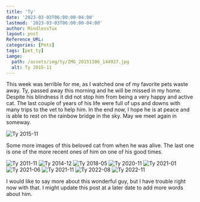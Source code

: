```yaml
---
title: 'Ty'
date: '2023-03-03T06:00:00-04:00'
lastmod: '2023-03-03T06:00:00-04:00'
author: MindlessTux
layout: post
Reference_URL:
categories: [Pets]
tags: [pet_ty]
iamge:
  path: /assets/img/ty/IMG_20151106_144927.jpg
  alt: Ty 2015-11
---
```

This week was terrible for me, as I watched one of my favorite pets waste away.  Ty, passed away this morning and he will be missed in my home.  Despite his blindness it did not stop him from being a very happy and active cat.  The last couple of years of his life were full of ups and downs with many trips to the vet to help him.  In the end now, I hope he is at peace and is able to rest on the rainbow bridge in the sky.  May we meet again in someway.

![Ty 2015-11](/assets/img/ty/IMG_20151106_144927.jpg)

<!--readmore-->

Some more images of this beloved cat from when he was alive.  The last one is one of the more recent ones of him on one of his good times.

![Ty 2011-11](/assets/img/ty/2011-11-25_19.33.52.jpg)
![Ty 2014-12](/assets/img/ty/IMG_20141206_154427.jpg)
![Ty 2018-05](/assets/img/ty/IMG_20180501_232219.jpg)
![Ty 2020-11](/assets/img/ty/IMG_20200518_165614.jpg)
![Ty 2021-01](/assets/img/ty/PXL_20210123_204501627.jpg)
![Ty 2021-06](/assets/img/ty/PXL_20210604_150244639.jpg)
![Ty 2021-11](/assets/img/ty/PXL_20211229_065452948.MP.jpg)
![Ty 2022-08](/assets/img/ty/PXL_20220809_041224868.MP.jpg)
![Ty 2022-11](/assets/img/ty/PXL_20221117_211753343.MP.jpg)

I would like to say more about this wonderful guy, but I have trouble right now with that.  I might update this post at a later date to add more words about him.
